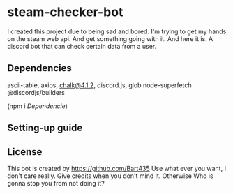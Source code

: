 # steam-checker-bot

I created this project due to being sad and bored. I'm trying to get my hands on the steam web api. And get something going with it. And here it is. A discord bot that can check certain data from a user.

## Dependencies

ascii-table, 
axios, 
chalk@4.1.2, 
discord.js, 
glob 
node-superfetch
@discordjs/builders

(npm i *Dependencie*)

## Setting-up guide

## License

This bot is created by https://github.com/Bart435
Use what ever you want, I don't care really. Give credits when you don't mind it. Otherwise Who is gonna stop you from not doing it?
